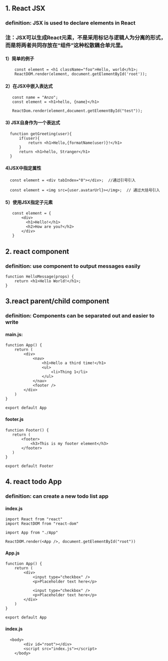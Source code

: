 ## 1. React JSX
### definition: JSX is used to declare elements in React
###  注：JSX可以生成React元素，不是采用标记与逻辑人为分离的形式，而是将两者共同存放在“组件”这种松散耦合单元里。
#### 1）简单的例子
```
    const element = <h1 className="foo">Hello, world</h1>;
	ReactDOM.render(element, document.getElementById('root'));
```
#### 2）在JSX中嵌入表达式
```
   const name = "Anzo";
   const element = <h1>hello, {name}</h1>

   ReactDom.render(element,document.getElementById("test"));
```

#### 3) JSX自身作为一个表达式
```
  function getGreeting(user){
      if(user){
          return <h1>Hello,{formatName(user)}!</h1>
      }
      return <h1>hello, Stranger</h1>
  }
```
#### 4)JSX中指定属性
  ```
    const element = <div tabIndex="0"></div>;  //通过引号引入

    const element = <img src={user.avatarUrl}></img>;  // 通过大括号引入
  ```

#### 5）使用JSX指定子元素
```
   const element = {
       <div>
         <h1>Hello!</h1>
         <h2>How are you?</h2>
       </div>
   }
```

## 2. react component
### definition: use component to output messages easily
```
function HelloMessage(props) {
    return <h1>Hello World!</h1>;
}
```
## 3.react parent/child component
### definition: Components can be separated out and easier to write
#### main.js:
```
function App() {
    return (
        <div>
            <nav>
                <h1>Hello a third time!</h1>
                <ul>
                    <li>Thing 1</li>
                </ul>
            </nav>
            <footer />
        </div>
    )
}

export default App
 ```
 #### footer.js
 ```
 function Footer() {
    return (
        <footer>
            <h3>This is my footer element</h3>
        </footer>
    )
}

export default Footer
 ```
## 4. react todo App 
### definition: can create a new todo list app
#### index.js
```
import React from "react"
import ReactDOM from "react-dom"

import App from "./App"

ReactDOM.render(<App />, document.getElementById("root"))
```
#### App.js
```
function App() {
    return (
        <div>
            <input type="checkbox" />
            <p>Placeholder text here</p>   

            <input type="checkbox" />
            <p>Placeholder text here</p>
        </div>
    )
}

export default App
```
#### index.js
```
  <body>
        <div id="root"></div>
        <script src="index.js"></script>
    </body>
```